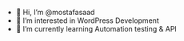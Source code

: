 - 👋 Hi, I’m @mostafasaad
- 👀 I’m interested in WordPress Development
- 🌱 I’m currently learning Automation testing & API


<!---
mostafasaad-m/mostafasaad-m is a ✨ special ✨ repository because its `README.md` (this file) appears on your GitHub profile.
You can click the Preview link to take a look at your changes.
--->
